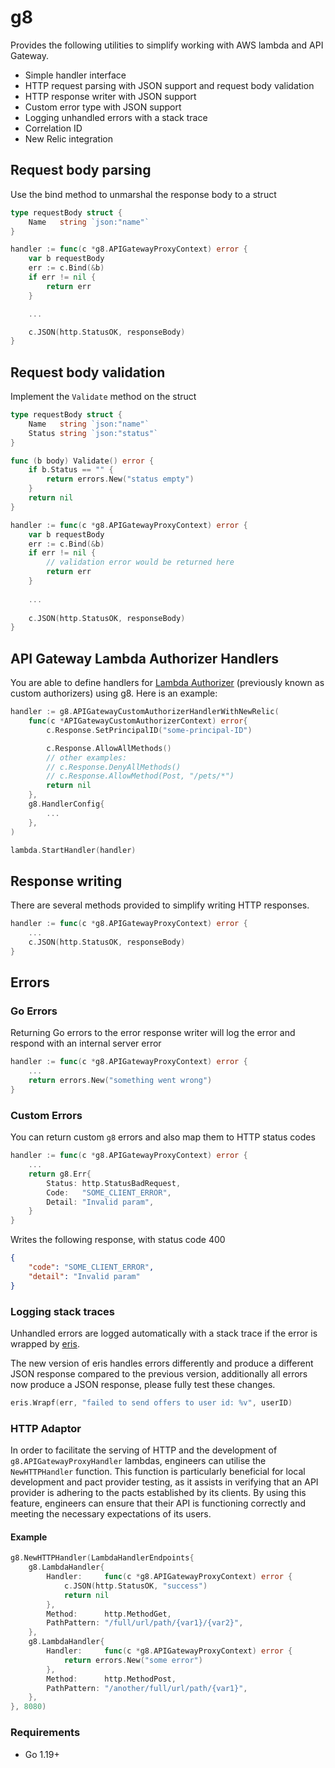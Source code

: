 # g8

Provides the following utilities to simplify working with AWS lambda and API Gateway.

* Simple handler interface
* HTTP request parsing with JSON support and request body validation
* HTTP response writer with JSON support
* Custom error type with JSON support
* Logging unhandled errors with a stack trace
* Correlation ID
* New Relic integration

## Request body parsing

Use the bind method to unmarshal the response body to a struct

```go
type requestBody struct {
	Name   string `json:"name"`
}

handler := func(c *g8.APIGatewayProxyContext) error {
	var b requestBody
	err := c.Bind(&b)
	if err != nil {
		return err
	}

	...

	c.JSON(http.StatusOK, responseBody)
}
```

## Request body validation

Implement the `Validate` method on the struct

```go
type requestBody struct {
	Name   string `json:"name"`
	Status string `json:"status"`
}

func (b body) Validate() error {
	if b.Status == "" {
		return errors.New("status empty")
	}
	return nil
}

handler := func(c *g8.APIGatewayProxyContext) error {
	var b requestBody
	err := c.Bind(&b)
	if err != nil {
		// validation error would be returned here
		return err
	}
	
	...
	
	c.JSON(http.StatusOK, responseBody)
}
```

## API Gateway Lambda Authorizer Handlers

You are able to define handlers for [Lambda Authorizer](https://docs.aws.amazon.com/apigateway/latest/developerguide/apigateway-use-lambda-authorizer.html) 
(previously known as custom authorizers) using g8. Here is an example:

```go
handler := g8.APIGatewayCustomAuthorizerHandlerWithNewRelic(
    func(c *APIGatewayCustomAuthorizerContext) error{
        c.Response.SetPrincipalID("some-principal-ID")

        c.Response.AllowAllMethods()
        // other examples:
        // c.Response.DenyAllMethods()
        // c.Response.AllowMethod(Post, "/pets/*")
        return nil
    },
    g8.HandlerConfig{
        ...
    },
)

lambda.StartHandler(handler)
```

## Response writing

There are several methods provided to simplify writing HTTP responses. 

```go
handler := func(c *g8.APIGatewayProxyContext) error {
    ...
    c.JSON(http.StatusOK, responseBody)
}
```

## Errors

### Go Errors

Returning Go errors to the error response writer will log the error and respond with an internal server error

```go
handler := func(c *g8.APIGatewayProxyContext) error {
	...
	return errors.New("something went wrong")
}
```

### Custom Errors

You can return custom `g8` errors and also map them to HTTP status codes

```go
handler := func(c *g8.APIGatewayProxyContext) error {
    ...
    return g8.Err{
        Status: http.StatusBadRequest,
        Code:   "SOME_CLIENT_ERROR",
        Detail: "Invalid param",
    }
}
```

Writes the following response, with status code 400

```json
{
    "code": "SOME_CLIENT_ERROR",
    "detail": "Invalid param"
}
```

### Logging stack traces

Unhandled errors are logged automatically with a stack trace if the error is wrapped by [eris](https://github.com/rotisserie/eris).

The new version of eris handles errors differently and produce a different JSON response compared to the previous version, additionally all errors now produce a JSON response, please fully test these changes. 

```go
eris.Wrapf(err, "failed to send offers to user id: %v", userID)
```

### HTTP Adaptor

In order to facilitate the serving of HTTP and the development of `g8.APIGatewayProxyHandler` lambdas, engineers can utilise the `NewHTTPHandler` function. 
This function is particularly beneficial for local development and pact provider testing, as it assists in verifying that an API provider is adhering to the pacts established by its clients. 
By using this feature, engineers can ensure that their API is functioning correctly and meeting the necessary expectations of its users.

#### Example
```go
g8.NewHTTPHandler(LambdaHandlerEndpoints{
    g8.LambdaHandler{
        Handler:     func(c *g8.APIGatewayProxyContext) error {
            c.JSON(http.StatusOK, "success")
            return nil
        },
        Method:      http.MethodGet,
        PathPattern: "/full/url/path/{var1}/{var2}",
    },
    g8.LambdaHandler{
        Handler:     func(c *g8.APIGatewayProxyContext) error {
            return errors.New("some error")
        },
        Method:      http.MethodPost,
        PathPattern: "/another/full/url/path/{var1}",
    },
}, 8080)
```

### Requirements
 * Go 1.19+
